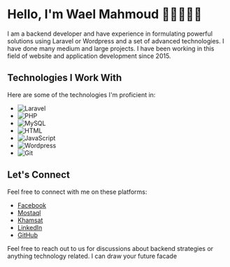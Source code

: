 # Hello, I'm Wael Mahmoud 👋👋👋👋👋
I am a backend developer and have experience in formulating powerful solutions using Laravel or Wordpress and a set of advanced technologies. I have done many medium and large projects. I have been working in this field of website and application development since 2015.
## Technologies I Work With
Here are some of the technologies I'm proficient in:
- ![Laravel](https://img.shields.io/badge/Laravel-FF2D20?style=for-the-badge&logo=laravel&logoColor=white) 
- ![PHP](https://img.shields.io/badge/PHP-777BB4?style=for-the-badge&logo=php&logoColor=white)
- ![MySQL](https://img.shields.io/badge/MySQL-4479A1?style=for-the-badge&logo=mysql&logoColor=white)
- ![HTML](https://img.shields.io/badge/HTML5-E34F26?style=for-the-badge&logo=html5&logoColor=white)
- ![JavaScript](https://img.shields.io/badge/JavaScript-F7DF1E?style=for-the-badge&logo=javascript&logoColor=black)
- ![Wordpress](https://img.shields.io/badge/Wordpress-2496ED?style=for-the-badge&logo=wordpress&logoColor=white)
- ![Git](https://img.shields.io/badge/Git-F05032?style=for-the-badge&logo=git&logoColor=white)
## Let's Connect

Feel free to connect with me on these platforms:

- [Facebook](https://www.facebook.com/waelmahmoud.d/) 
- [Mostaql](https://mostaql.com/u/UnderCover)
- [Khamsat](https://khamsat.com/user/waelsad)
- [LinkedIn](https://www.linkedin.com/in/wael-mahmoud-72a08711a/) 
- [GitHub](https://github.com/WaelMz)

Feel free to reach out to us for discussions about backend strategies or anything technology related. I can draw your future facade
